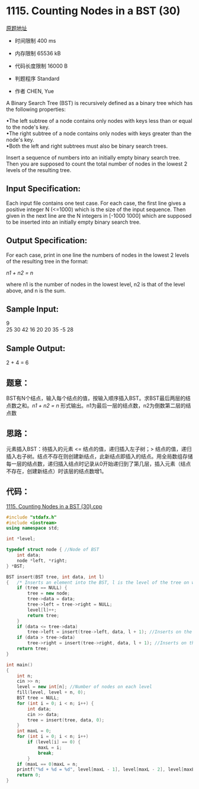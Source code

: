 ﻿# 1115. Counting Nodes in a BST (30)

[原题地址](https://www.patest.cn/contests/pat-a-practise/1115)

* 时间限制 400 ms



* 内存限制 65536 kB



* 代码长度限制 16000 B


* 判题程序 Standard 

* 作者 CHEN, Yue



A Binary Search Tree (BST) is recursively defined as a binary tree which has the following properties:

•The left subtree of a node contains only nodes with keys less than or equal to the node's key.   
•The right subtree of a node contains only nodes with keys greater than the node's key.   
•Both the left and right subtrees must also be binary search trees.   

Insert a sequence of numbers into an initially empty binary search tree. Then you are supposed to count the total number of nodes in the lowest 2 levels of the resulting tree.

## Input Specification: 

Each input file contains one test case. For each case, the first line gives a positive integer N (<=1000) which is the size of the input sequence. Then given in the next line are the N integers in [-1000 1000] which are supposed to be inserted into an initially empty binary search tree.

## Output Specification: 

For each case, print in one line the numbers of nodes in the lowest 2 levels of the resulting tree in the format:

*n1 + n2 = n* 

where n1 is the number of nodes in the lowest level, n2 is that of the level above, and n is the sum. 

## Sample Input:
9  
25 30 42 16 20 20 35 -5 28  

## Sample Output:  

2 + 4 = 6  

## 题意：


BST有N个结点，输入每个结点的值，按输入顺序插入BST。求BST最后两层的结点数之和。*n1 + n2 = n* 形式输出。n1为最后一层的结点数，n2为倒数第二层的结点数


## 思路：


元素插入BST：待插入的元素 <= 结点的值，递归插入左子树；> 结点的值，递归插入右子树。结点不存在则创建新结点，此新结点即插入的结点。用全局数组存储每一层的结点数，递归插入结点时记录从0开始递归到了第几层，插入元素（结点不存在，创建新结点）时该层的结点数增1。


## 代码：

[1115. Counting Nodes in a BST (30).cpp](https://github.com/jerrykcode/PAT-Advanced-Level-Practise/blob/master/PAT%20Advanced%20Level%20Practice/1115.%20Counting%20Nodes%20in%20a%20BST%20(30)/1115.%20Counting%20Nodes%20in%20a%20BST%20(30).cpp)

```cpp
#include "stdafx.h"
#include <iostream>
using namespace std;

int *level;

typedef struct node { //Node of BST
	int data;
	node *left, *right;
} *BST;

BST insert(BST tree, int data, int l)
{	/* Inserts an element into the BST, l is the level of the tree on which the node insert */
	if (tree == NULL) {
		tree = new node;
		tree->data = data;
		tree->left = tree->right = NULL;
		level[l]++;
		return tree;
	}
	if (data <= tree->data)
		tree->left = insert(tree->left, data, l + 1); //Inserts on the left, next level
	if (data > tree->data)
		tree->right = insert(tree->right, data, l + 1); //Inserts on the right, next level
	return tree;
}

int main()
{
	int n;
	cin >> n;
	level = new int[n]; //Number of nodes on each level
	fill(level, level + n, 0);
	BST tree = NULL;
	for (int i = 0; i < n; i++) {
		int data;
		cin >> data;
		tree = insert(tree, data, 0);
	}
	int maxL = 0;
	for (int i = 0; i < n; i++) 
		if (level[i] == 0) {
			maxL = i;
			break;
		}
	if (maxL == 0)maxL = n;
	printf("%d + %d = %d", level[maxL - 1], level[maxL - 2], level[maxL - 1] + level[maxL - 2]);
    return 0;
}

```
